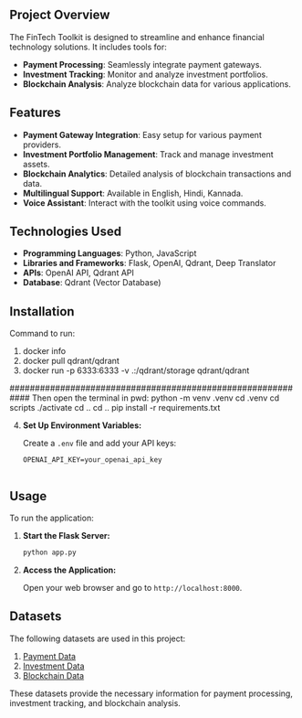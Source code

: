 ## Project Overview

The FinTech Toolkit is designed to streamline and enhance financial technology solutions. It includes tools for:
- **Payment Processing**: Seamlessly integrate payment gateways.
- **Investment Tracking**: Monitor and analyze investment portfolios.
- **Blockchain Analysis**: Analyze blockchain data for various applications.

## Features

- **Payment Gateway Integration**: Easy setup for various payment providers.
- **Investment Portfolio Management**: Track and manage investment assets.
- **Blockchain Analytics**: Detailed analysis of blockchain transactions and data.
- **Multilingual Support**: Available in English, Hindi, Kannada.
- **Voice Assistant**: Interact with the toolkit using voice commands.

## Technologies Used

- **Programming Languages**: Python, JavaScript
- **Libraries and Frameworks**: Flask, OpenAI, Qdrant, Deep Translator
- **APIs**: OpenAI API, Qdrant API
- **Database**: Qdrant (Vector Database)

## Installation

Command to run:
1. docker info
2. docker pull qdrant/qdrant 
3. docker run -p 6333:6333 -v .:/qdrant/storage qdrant/qdrant


############################################################
Then open the terminal in pwd:
python -m venv .venv 
cd .venv 
cd scripts 
./activate
cd ..
cd ..
pip install -r requirements.txt


4. **Set Up Environment Variables:**

    Create a `.env` file and add your API keys:

    ```env
    OPENAI_API_KEY=your_openai_api_key
  
    ```

## Usage

To run the application:

1. **Start the Flask Server:**

    ```bash
    python app.py
    ```

2. **Access the Application:**

    Open your web browser and go to `http://localhost:8000`.


## Datasets

The following datasets are used in this project:

1. [Payment Data](https://datalink.youdata.ai/muzwmt4s)
2. [Investment Data](https://www.youdata.ai/datasets/661537ce256e1f773415621e?source_link=&source_platform=&data_interests=,Payment)
3. [Blockchain Data](https://datalink.youdata.ai/m5xvvsmj)

These datasets provide the necessary information for payment processing, investment tracking, and blockchain analysis.




   
